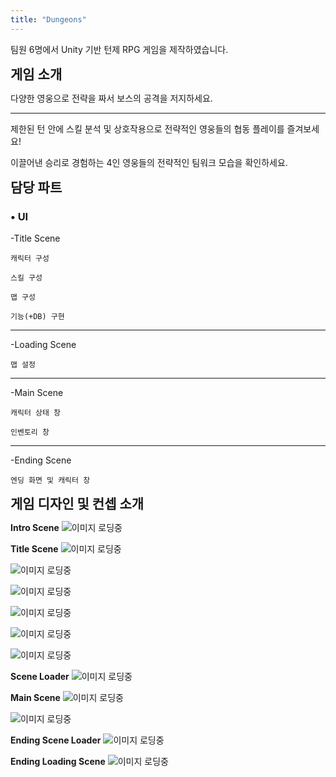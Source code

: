 ```yaml
---
title: "Dungeons"
---
```


팀원 6명에서 Unity 기반 턴제 RPG 게임을 제작하였습니다.

<!--more-->


**<span style="font-size: 1.5em;">게임 소개</span>**

다양한 영웅으로 전략을 짜서 보스의 공격을 저지하세요.

___________________________________________________

제한된 턴 안에 스킬 분석 및 상호작용으로 전략적인 영웅들의 협동 플레이를 즐겨보세요!

이끌어낸 승리로 경험하는 4인 영웅들의 전략적인 팀워크 모습을 확인하세요.


**<span style="font-size: 1.5em;">담당 파트</span>**

### • UI

   -Title Scene

    캐릭터 구성

    스킬 구성

    맵 구성

    기능(+DB) 구현

---

   -Loading Scene

    맵 설정

---

   -Main Scene

    캐릭터 상태 창

    인벤토리 창

---

   -Ending Scene

    엔딩 화면 및 캐릭터 창


**<span style="font-size: 1.5em;">게임 디자인 및 컨셉 소개</span>**


**Intro Scene**
![이미지 로딩중](featured(2).png)


**Title Scene**
![이미지 로딩중](featured(3).png)


![이미지 로딩중](featured(4).png)


![이미지 로딩중](featured(5).png)


![이미지 로딩중](featured(6).png)


![이미지 로딩중](featured(7).png)


![이미지 로딩중](featured(8).png)


**Scene Loader**
![이미지 로딩중](featured(9).png)


**Main Scene**
![이미지 로딩중](featured(10).png)


![이미지 로딩중](featured(11).png )


**Ending Scene Loader**
![이미지 로딩중](featured(12).png)


**Ending Loading Scene**
![이미지 로딩중](featured(13).png)